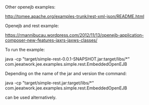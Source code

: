 Other openejb examples:

http://tomee.apache.org/examples-trunk/rest-xml-json/README.html

Openejb and rest example:

https://rmannibucau.wordpress.com/2012/11/13/openejb-application-composer-new-features-jaxrs-jaxws-classes/

To run the example:

java -cp "target/simple-rest-0.0.1-SNAPSHOT.jar:target/libs/*" com.jeeatwork.jee.examples.simple.rest.EmbeddedOpenEJB

Depending on the name of the jar and version the command:

java -cp "target/simple-rest.jar:target/libs/*" com.jeeatwork.jee.examples.simple.rest.EmbeddedOpenEJB

can be used alternatively.